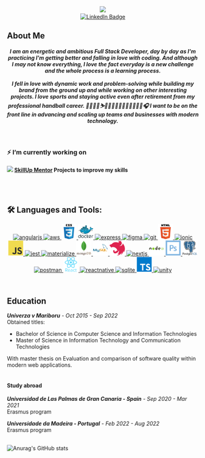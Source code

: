 

<div id="header" align="center">
  <img src="https://media.giphy.com/media/Qo2dupDib32rkTY4hX/giphy.gif" width="300"/>
</div>

<div id="badges" align="center">
  <a href="https://www.linkedin.com/in/ilija-tomic/">
    <img src="https://img.shields.io/badge/LinkedIn-blue?style=for-the-badge&logo=linkedin&logoColor=white" alt="LinkedIn Badge"/>
  </a>
  </br>
  <!-- <img src="https://komarev.com/ghpvc/?username=tomicilija&style=flat-square&color=blue" alt=""/> -->
</div>

## About Me
<h5 align="center">
I am an energetic and ambitious Full Stack Developer, day by day as I'm practicing I'm getting better and falling in love with coding. And although I may not know everything, I love the fact everyday is a new challenge and the whole process is a learning process.</br></br>
I fell in love with dynamic work and problem-solving while building my brand from the ground up and while working on other interesting projects. I love sports and staying active even after retirement from my professional handball career. 🏌️‍♂️🏄‍♂️⛷️🏊‍♂️⛹️‍♂️🤾‍♂️🚴‍♂️🎾🧘‍♂️🎧
I want to be on the front line in advancing and scaling up teams and businesses with modern technology.
</h5></br>

### ⚡ I’m currently working on
<h4>
<img src="https://avatars.githubusercontent.com/u/88553986" width="15"> <a href="https://skillupmentor.com/" target="_blank">SkillUp Mentor</a> Projects to improve my skills
</h4></br></br>

## :hammer_and_wrench: Languages and Tools:
<p align="center"> <a href="https://angular.io" target="_blank" rel="noreferrer"> <img src="https://cdn.iconscout.com/icon/free/png-256/angular-226066.png" alt="angularjs" width="40"/> </a> <a href="https://aws.amazon.com" target="_blank" rel="noreferrer"> <img src="https://cdn.iconscout.com/icon/free/png-256/aws-1869025-1583149.png" alt="aws" width="40" /> </a> <a href="https://www.w3schools.com/css/" target="_blank" rel="noreferrer"> <img src="https://raw.githubusercontent.com/devicons/devicon/master/icons/css3/css3-original-wordmark.svg" alt="css3" width="40" height="40"/> </a> <a href="https://www.docker.com/" target="_blank" rel="noreferrer"> <img src="https://raw.githubusercontent.com/devicons/devicon/master/icons/docker/docker-original-wordmark.svg" alt="docker" width="40" height="40"/> </a> <a href="https://expressjs.com" target="_blank" rel="noreferrer"> <img src="https://www.pngfind.com/pngs/m/136-1363736_express-js-icon-png-transparent-png.png" alt="express" width="40" /> </a> <a href="https://www.figma.com/" target="_blank" rel="noreferrer"> <img src="https://www.vectorlogo.zone/logos/figma/figma-icon.svg" alt="figma" width="40" height="40"/> </a> <a href="https://git-scm.com/" target="_blank" rel="noreferrer"> <img src="https://www.vectorlogo.zone/logos/git-scm/git-scm-icon.svg" alt="git" width="40" height="40"/> </a> <a href="https://www.w3.org/html/" target="_blank" rel="noreferrer"> <img src="https://raw.githubusercontent.com/devicons/devicon/master/icons/html5/html5-original-wordmark.svg" alt="html5" width="40" height="40"/> </a> <a href="https://ionicframework.com" target="_blank" rel="noreferrer"> <img src="https://upload.wikimedia.org/wikipedia/commons/d/d1/Ionic_Logo.svg" alt="ionic" width="40" height="40"/> </a> <a href="https://developer.mozilla.org/en-US/docs/Web/JavaScript" target="_blank" rel="noreferrer"> <img src="https://raw.githubusercontent.com/devicons/devicon/master/icons/javascript/javascript-original.svg" alt="javascript" width="40" height="40"/> </a> <a href="https://jestjs.io" target="_blank" rel="noreferrer"> <img src="https://www.vectorlogo.zone/logos/jestjsio/jestjsio-icon.svg" alt="jest" width="40" height="40"/> </a> <a href="https://materializecss.com/" target="_blank" rel="noreferrer"> <img src="https://raw.githubusercontent.com/prplx/svg-logos/5585531d45d294869c4eaab4d7cf2e9c167710a9/svg/materialize.svg" alt="materialize" width="40" height="40"/> </a> <a href="https://www.mongodb.com/" target="_blank" rel="noreferrer"> <img src="https://raw.githubusercontent.com/devicons/devicon/master/icons/mongodb/mongodb-original-wordmark.svg" alt="mongodb" width="40" height="40"/> </a> <a href="https://www.mysql.com/" target="_blank" rel="noreferrer"> <img src="https://raw.githubusercontent.com/devicons/devicon/master/icons/mysql/mysql-original-wordmark.svg" alt="mysql" width="40" height="40"/> </a> <a href="https://nestjs.com/" target="_blank" rel="noreferrer"> <img src="https://raw.githubusercontent.com/devicons/devicon/master/icons/nestjs/nestjs-plain.svg" alt="nestjs" width="40" height="40"/> </a> <a href="https://nextjs.org/" target="_blank" rel="noreferrer"> <img src="https://static-00.iconduck.com/assets.00/next-js-icon-256x256-6j7ddke7.png" alt="nextjs" width="40" /> </a> <a href="https://nodejs.org" target="_blank" rel="noreferrer"> <img src="https://raw.githubusercontent.com/devicons/devicon/master/icons/nodejs/nodejs-original-wordmark.svg" alt="nodejs" width="40" height="40"/> </a> <a href="https://www.photoshop.com/en" target="_blank" rel="noreferrer"> <img src="https://raw.githubusercontent.com/devicons/devicon/master/icons/photoshop/photoshop-line.svg" alt="photoshop" width="40" height="40"/> </a> <a href="https://www.postgresql.org" target="_blank" rel="noreferrer"> <img src="https://raw.githubusercontent.com/devicons/devicon/master/icons/postgresql/postgresql-original-wordmark.svg" alt="postgresql" width="40" height="40"/> </a> <a href="https://postman.com" target="_blank" rel="noreferrer"> <img src="https://www.vectorlogo.zone/logos/getpostman/getpostman-icon.svg" alt="postman" width="40" height="40"/> </a> <a href="https://reactjs.org/" target="_blank" rel="noreferrer"> <img src="https://raw.githubusercontent.com/devicons/devicon/master/icons/react/react-original-wordmark.svg" alt="react" width="40" height="40"/> </a> <a href="https://reactnative.dev/" target="_blank" rel="noreferrer"> <img src="https://reactnative.dev/img/header_logo.svg" alt="reactnative" width="40" height="40"/> </a> <a href="https://www.sqlite.org/" target="_blank" rel="noreferrer"> <img src="https://www.vectorlogo.zone/logos/sqlite/sqlite-icon.svg" alt="sqlite" width="40" height="40"/> </a> <a href="https://www.typescriptlang.org/" target="_blank" rel="noreferrer"> <img src="https://raw.githubusercontent.com/devicons/devicon/master/icons/typescript/typescript-original.svg" alt="typescript" width="40" height="40"/> </a> <a href="https://unity.com/" target="_blank" rel="noreferrer"> <img src="https://www.vectorlogo.zone/logos/unity3d/unity3d-icon.svg" alt="unity" width="40" height="40"/> </a> </p></br>

## Education

_**Univerza v Mariboru** - Oct 2015 - Sep 2022_
</br>Obtained titles: 
- Bachelor of Science in Computer Science and Information Technologies
- Master of Science in Information Technology and Communication Technologies

With master thesis on Evaluation and comparison of software quality within modern web applications.</br></br>

#### Study abroad
_**Universidad de Las Palmas de Gran Canaria - Spain** - Sep 2020 - Mar 2021_
</br>Erasmus program</br>

_**Universidade da Madeira - Portugal** - Feb 2022 - Aug 2022_
</br>Erasmus program</br></br>



![Anurag's GitHub stats](https://github-readme-stats.vercel.app/api?username=tomicilija&show_icons=true&theme=prussian)


<!--
**tomicilija/tomicilija** is a ✨ _special_ ✨ repository because its `README.md` (this file) appears on your GitHub profile.
-->
